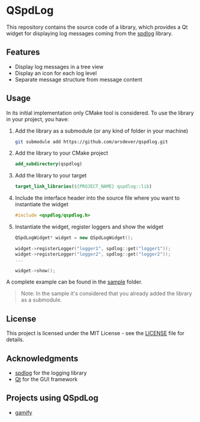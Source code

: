 # QSpdLog

This repository contains the source code of a library, which provides a Qt widget for displaying log messages coming from the [spdlog](https://github.com/gabime/spdlog) library.

## Features

* Display log messages in a tree view
* Display an icon for each log level
* Separate message structure from message content

## Usage

In its initial implementation only CMake tool is considered. To use the library in your project, you have:

1. Add the library as a submodule (or any kind of folder in your machine)

   ```bash
   git submodule add https://github.com/arsdever/qspdlog.git
   ```

2. Add the library to your CMake project

   ```cmake
   add_subdirectory(qspdlog)
   ```

3. Add the library to your target

   ```cmake
   target_link_libraries(${PROJECT_NAME} qspdlog::lib)
   ```

4. Include the interface header into the source file where you want to instantiate the widget

   ```cpp
   #include <qspdlog/qspdlog.h>
   ```

5. Instantiate the widget, register loggers and show the widget

   ```cpp
   QSpdLogWidget* widget = new QSpdLogWidget();

   widget->registerLogger("logger1", spdlog::get("logger1"));
   widget->registerLogger("logger2", spdlog::get("logger2"));
   ...

   widget->show();
   ```

A complete example can be found in the [sample](sample) folder.

> Note: In the sample it's considered that you already added the library as a submodule.

## License

This project is licensed under the MIT License - see the [LICENSE](LICENSE) file for details.

## Acknowledgments

* [spdlog](https://github.com/gabime/spdlog) for the logging library
* [Qt](https://www.qt.io/) for the GUI framework

## Projects using QSpdLog

* [gamify](https://github.com/arsdever/gamify)
